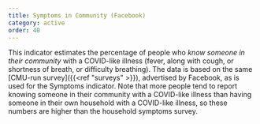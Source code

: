 ```yaml
---
title: Symptoms in Community (Facebook)
category: active
order: 40
---
```


This indicator estimates the percentage of people who *know someone in their community* with a COVID-like illness (fever, along with cough, or shortness of breath, or difficulty breathing). The data is based on the same [CMU-run survey]({{<ref "surveys" >}}), advertised by Facebook, as is used for the Symptoms indicator. Note that more people tend to report knowing someone in their community with a COVID-like illness than having someone in their own household with a COVID-like illness, so these numbers are higher than the household symptoms survey.